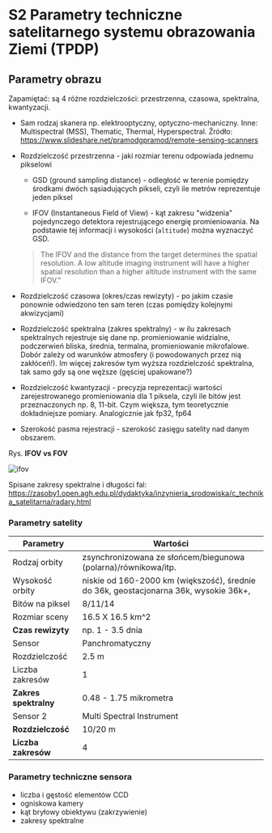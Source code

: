 # S2 Parametry techniczne satelitarnego systemu obrazowania Ziemi (TPDP)


## Parametry obrazu
Zapamiętać: są 4 różne rozdzielczości: przestrzenna, czasowa, spektralna, kwantyzacji. 

- Sam rodzaj skanera np. elektrooptyczny, optyczno-mechaniczny. Inne: Multispectral (MSS), Thematic, Thermal, Hyperspectral. Źródło:  https://www.slideshare.net/pramodgpramod/remote-sensing-scanners

- Rozdzielczość przestrzenna - jaki rozmiar terenu odpowiada jednemu pikselowi
	- GSD (ground sampling distance) - odległość w terenie pomiędzy środkami dwóch sąsiadujących pikseli, czyli ile metrów reprezentuje jeden piksel
	
	- IFOV (Instantaneous Field of View) - kąt zakresu "widzenia" pojedynczego detektora rejestrującego energię promieniowania. Na podstawie tej informacji i wysokości (`altitude`) można wyznaczyć GSD.

	> The IFOV and the distance from the target determines the spatial resolution. A low altitude imaging instrument will have a higher spatial resolution than a higher altitude instrument with the same IFOV."

- Rozdzielczość czasowa (okres/czas rewizyty) - po jakim czasie ponownie odwiedzono ten sam teren (czas pomiędzy kolejnymi akwizycjami)

- Rozdzielczość spektralna (zakres spektralny) - w ilu zakresach spektralnych rejestruje się dane np. promieniowanie widzialne, podczerwień bliska, średnia, termalna, promieniowanie mikrofalowe. Dobór zależy od warunków atmosfery (i powodowanych przez nią zakłóceń!). Im więcej zakresów tym wyższa rozdzielczość spektralna, tak samo gdy są one węższe (gęściej upakowane?)

- Rozdzielczość kwantyzacji - precyzja reprezentacji wartości zarejestrowanego promieniowania dla 1 piksela, czyli ile bitów jest przeznaczonych np. 8, 11-bit. Czym większa, tym teoretycznie dokładniejsze pomiary. Analogicznie jak fp32, fp64

- Szerokość pasma rejestracji - szerokość zasięgu satelity nad danym obszarem.

Rys. **IFOV vs FOV**

![ifov](http://www.fao.org/3/t0355e/T0355E16.gif)


Spisane zakresy spektralne i długości fal: https://zasoby1.open.agh.edu.pl/dydaktyka/inzynieria_srodowiska/c_technika_satelitarna/radary.html

### Parametry satelity

| Parametry         | Wartości                                                                             |
|-------------------|--------------------------------------------------------------------------------------|
| Rodzaj orbity     | zsynchronizowana ze słońcem/biegunowa (polarna)/równikowa/itp.                       |
| Wysokość orbity   | niskie od 160-2000 km (większość), średnie do 36k, geostacjonarna 36k, wysokie 36k+, |
| Bitów na piksel   | 8/11/14                                                                              |
| Rozmiar sceny     | 16.5 X 16.5 km^2                                                                     |
| **Czas rewizyty**     | np. 1 - 3.5 dnia                                                                     |
| Sensor            | Panchromatyczny                                                                      |
| Rozdzielczość     | 2.5 m                                                                                |
| Liczba zakresów   | 1                                                                                    |
| **Zakres spektralny** | 0.48 - 1.75 mikrometra                                                               |
| Sensor 2          | Multi Spectral Instrument                                                            |
| **Rozdzielczość**     | 10/20 m                                                                              |
| **Liczba zakresów**   | 4                                                                                    |

### Parametry techniczne sensora
- liczba i gęstość elementów CCD
- ogniskowa kamery
- kąt bryłowy obiektywu (zakrzywienie)
- zakresy spektralne
